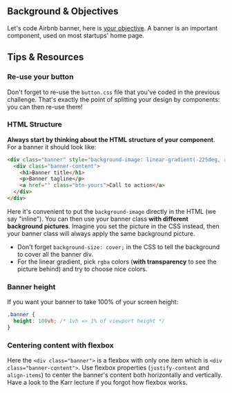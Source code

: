 ## Background & Objectives

Let's code Airbnb banner, here is [your objective](http://lewagon.github.io/html-css-challenges/09-canonical-banner/). A banner is an important component, used on most startups' home page.

## Tips & Resources

### Re-use your button

Don't forget to re-use the `button.css` file that you've coded in the previous challenge. That's exactly the point of splitting your design by components: you can then re-use them!


### HTML Structure

**Always start by thinking about the HTML structure of your component**. For a banner it should look like:

```html
<div class="banner" style="background-image: linear-gradient(-225deg, rgba(0,101,168,0.6) 0%, rgba(0,36,61,0.6) 50%), url('images/background.jpg');">
  <div class="banner-content">
    <h1>Banner title</h1>
    <p>Banner tagline</p>
    <a href="" class="btn-yours">Call to action</a>
  </div>
</div>
```

Here it's convenient to put the `background-image` directly in the HTML (we say "inline"). You can then use your banner class **with different background pictures**. Imagine you set the picture in the CSS instead, then your banner class will always apply the same background picture.

- Don't forget `background-size: cover;` in the CSS to tell the background to cover all the banner div.
- For the linear gradient, pick `rgba` colors (**with transparency** to see the picture behind) and try to choose nice colors.

### Banner height

If you want your banner to take 100% of your screen height:

```css
.banner {
  height: 100vh; /* 1vh => 1% of viewport height */
}
```

### Centering content with flexbox

Here the `<div class="banner">` is a flexbox with only one item which is `<div class="banner-content">`. Use flexbox properties (`justify-content` and `align-items`) to center the banner's content both horizontally and vertically. Have a look to the Karr lecture if you forgot how flexbox works.

